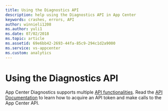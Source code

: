 ```yaml
---
title: Using the Diagnostics API
description: help using the Diagnostics API in App Center
keywords: crashes, errors, API
author: winnieli1208
ms.author: yuli1
ms.date: 07/02/2018
ms.topic: article
ms.assetid: 69e6bb42-2693-44fa-85c9-294c1d2a9000
ms.service: vs-appcenter
ms.custom: analytics 
---
```


# Using the Diagnostics API

App Center Diagnostics supports multiple [API functionalities](https://openapi.appcenter.ms/#/crash). Read the [API Documentation](~/api-docs/index.md) to learn how to acquire an API token and make calls to the App Center API.  
